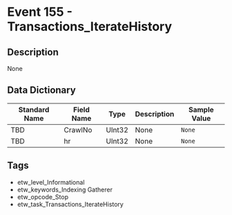 # Event 155 - Transactions_IterateHistory

## Description
None

## Data Dictionary
|Standard Name|Field Name|Type|Description|Sample Value|
|---|---|---|---|---|
|TBD|CrawlNo|UInt32|None|`None`|
|TBD|hr|UInt32|None|`None`|

## Tags
* etw_level_Informational
* etw_keywords_Indexing Gatherer
* etw_opcode_Stop
* etw_task_Transactions_IterateHistory